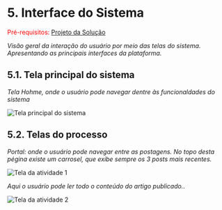
# 5. Interface do Sistema

<span style="color:red">Pré-requisitos: <a href="4-Projeto-Solucao.md"> Projeto da Solução</a></span>

_Visão geral da interação do usuário por meio das telas do sistema. Apresentando as principais interfaces da plataforma._

## 5.1. Tela principal do sistema

_Tela Hohme, onde o usuário pode navegar dentre às funcionaldades do sistema_

![`Tela principal do sistema`](https://github.com/user-attachments/assets/52f39495-3ece-4ba7-aae9-c1a537ab015c)



## 5.2. Telas do processo

_Portal: onde o usuário pode navegar entre as postagens. No topo desta pégina existe um carrosel, que exibe sempre os 3 posts mais recentes._

![`Tela da atividade 1`](https://github.com/user-attachments/assets/c1a3eb12-41cb-4e5c-a79b-535bfb2cfb41)


_Aqui o usuário pode ler todo o conteúdo do artigo publicado.._

![`Tela da atividade 2`](https://github.com/user-attachments/assets/697eeb6c-b87f-44b3-aa49-3e4c857269bd)
